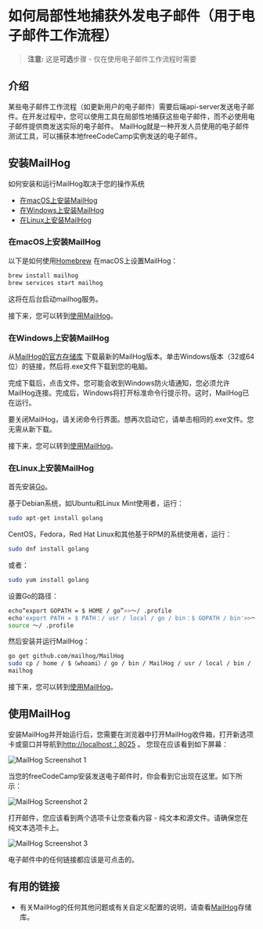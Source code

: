 # 如何局部性地捕获外发电子邮件（用于电子邮件工作流程）

> **注意:** 这是**可选**步骤 - 仅在使用电子邮件工作流程时需要

## 介绍

某些电子邮件工作流程（如更新用户的电子邮件）需要后端api-server发送电子邮件。在开发过程中，您可以使用工具在局部性地捕获这些电子邮件，而不必使用电子邮件提供商发送实际的电子邮件。 MailHog就是一种开发人员使用的电子邮件测试工具，可以捕获本地freeCodeCamp实例发送的电子邮件。

## 安装MailHog

如何安装和运行MailHog取决于您的操作系统

 - [在macOS上安装MailHog](#在macOS上安装MailHog)
 - [在Windows上安装MailHog](#在Windows上安装MailHog)
 - [在Linux上安装MailHog](#在Linux上安装MailHog)

### 在macOS上安装MailHog

以下是如何使用[Homebrew](https://brew.sh/) 在macOS上设置MailHog：

```bash
brew install mailhog
brew services start mailhog
```

这将在后台启动mailhog服务。

接下来，您可以转到[使用MailHog](#使用MailHog)。

### 在Windows上安装MailHog

从[MailHog的官方存储库](https://github.com/mailhog/MailHog/releases) 下载最新的MailHog版本。单击Windows版本（32或64位）的链接，然后将.exe文件下载到您的电脑。

完成下载后，点击文件。您可能会收到Windows防火墙通知，您必须允许MailHog连接。完成后，Windows将打开标准命令行提示符。这时，MailHog已在运行。

要关闭MailHog，请关闭命令行界面。想再次启动它，请单击相同的.exe文件。您无需从新下载。

接下来，您可以转到[使用MailHog](#使用MailHog)。

### 在Linux上安装MailHog

首先安装[Go](https://golang.org)。

基于Debian系统，如Ubuntu和Linux Mint使用者，运行：

```bash
sudo apt-get install golang
```

CentOS，Fedora，Red Hat Linux和其他基于RPM的系统使用者，运行：

```bash
sudo dnf install golang
```

或者：

```bash
sudo yum install golang
```

设置Go的路径：

```bash
echo“export GOPATH = $ HOME / go”>>〜/ .profile
echo'export PATH = $ PATH：/ usr / local / go / bin：$ GOPATH / bin'>>〜/ .profile
source 〜/ .profile
```

然后安装并运行MailHog：

```bash
go get github.com/mailhog/MailHog
sudo cp / home / $（whoami）/ go / bin / MailHog / usr / local / bin / mailhog
mailhog
```

接下来，您可以转到[使用MailHog](#使用MailHog)。

## 使用MailHog

安装MailHog并开始运行后，您需要在浏览器中打开MailHog收件箱，打开新选项卡或窗口并导航到[http://localhost：8025](http://localhost:8025) 。
您现在应该看到如下屏幕：

![MailHog Screenshot 1](images/mailhog/1.jpg)

当您的freeCodeCamp安装发送电子邮件时，你会看到它出现在这里。如下所示：

![MailHog Screenshot 2](images/mailhog/2.jpg)

打开邮件，您应该看到两个选项卡让您查看内容 - 纯文本和源文件。请确保您在纯文本选项卡上。

![MailHog Screenshot 3](images/mailhog/3.jpg)

电子邮件中的任何链接都应该是可点击的。

## 有用的链接

 - 有关MailHog的任何其他问题或有关自定义配置的说明，请查看[MailHog](https://github.com/mailhog/MailHog)存储库。

